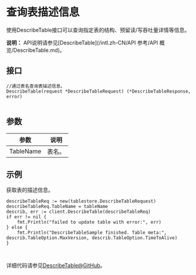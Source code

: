 # 查询表描述信息

使用DescribeTable接口可以查询指定表的结构、预留读/写吞吐量详情等信息。

**说明：** API说明请参见[DescribeTable](/intl.zh-CN/API 参考/API 概览/DescribeTable.md)。

## 接口

```
//通过表名查询表描述信息。
DescribeTable(request *DescribeTableRequest) (*DescribeTableResponse, error)
            
```

## 参数

|参数|说明|
|--|--|
|TableName|表名。|

## 示例

获取表的描述信息。

```
describeTableReq := new(tablestore.DescribeTableRequest)
describeTableReq.TableName = tableName
describ, err := client.DescribeTable(describeTableReq)
if err != nil {
    fmt.Println("failed to update table with error:", err)
} else {
    fmt.Println("DescribeTableSample finished. Table meta:", describ.TableOption.MaxVersion, describ.TableOption.TimeToAlive)
}

            
```

详细代码请参见[DescribeTable@GitHub](https://github.com/aliyun/aliyun-tablestore-go-sdk/blob/master/sample/TableOperation.go)。


